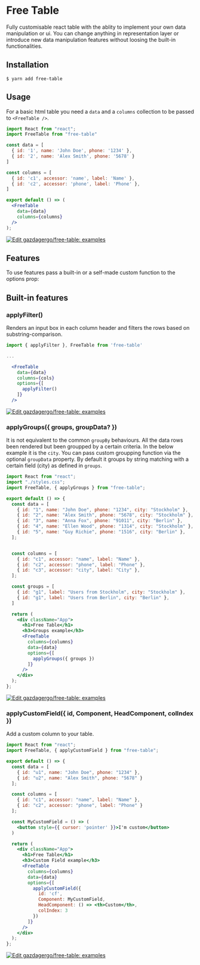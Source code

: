 # Free Table

Fully customisable react table with the ablity to implement your own data manipulation or ui. You can change anything in representation layer or introduce new data manipulation features without loosing the built-in functionalities.

## Installation

`$ yarn add free-table`

## Usage

For a basic html table you need a `data` and a `columns` collection to be passed to `<FreeTable />`.

```jsx
import React from "react";
import FreeTable from "free-table"

const data = [
  { id: '1', name: 'John Doe', phone: '1234' },
  { id: '2', name: 'Alex Smith', phone: '5678' }
]

const columns = [
  { id: 'c1', accessor: 'name', label: 'Name' },
  { id: 'c2', accessor: 'phone', label: 'Phone' },
]

export default () => (
  <FreeTable
    data={data}
    columns={columns}
  />
);
```

[![Edit gazdagergo/free-table: examples](https://codesandbox.io/static/img/play-codesandbox.svg)](https://codesandbox.io/s/github/gazdagergo/free-table/tree/master/examples?initialpath=%2Fbasic&module=%2Fsrc%2FBasic.js)


## Features

To use features pass a built-in or a self-made custom function to the options prop:

## Built-in features

### applyFilter()

Renders an input box in each column header and filters the rows based on substring-comparison.

```jsx
import { applyFilter }, FreeTable from 'free-table'

...

  <FreeTable
    data={data}
    columns={cols}
    options={[
      applyFilter()
    ]}
  />
```
[![Edit gazdagergo/free-table: examples](https://codesandbox.io/static/img/play-codesandbox.svg)](https://codesandbox.io/s/github/gazdagergo/free-table/tree/master/examples?initialpath=%2Ffilter&module=%2Fsrc%2FFilter.js)


### applyGroups({ groups, groupData? })

It is not equivalent to the common `groupBy` behaviours. All the data rows been rendered but been groupped by a certain criteria. In the below example it is the `city`.
You can pass custom groupping function via the optional `groupData` property. By default it groups by string matching with a certain field (city) as defined in `groups`.

```jsx
import React from "react";
import "./styles.css";
import FreeTable, { applyGroups } from "free-table";

export default () => {
  const data = [
    { id: "1", name: "John Doe", phone: "1234", city: "Stockholm" },
    { id: "2", name: "Alex Smith", phone: "5678", city: "Stockholm" },
    { id: "3", name: "Anna Fox", phone: "91011", city: "Berlin" },
    { id: "4", name: "Ellen Wood", phone: "1314", city: "Stockholm" },
    { id: "5", name: "Guy Richie", phone: "1516", city: "Berlin" },
  ];


  const columns = [
    { id: "c1", accessor: "name", label: "Name" },
    { id: "c2", accessor: "phone", label: "Phone" },
    { id: "c3", accessor: "city", label: "City" },
  ];

  const groups = [
    { id: "g1", label: "Users from Stockholm", city: "Stockholm" },
    { id: "g1", label: "Users from Berlin", city: "Berlin" },
  ]

  return (
    <div className="App">
      <h1>Free Table</h1>
      <h3>Groups example</h3>
      <FreeTable
        columns={columns}
        data={data}
        options={[
          applyGroups({ groups })
        ]}
      />
    </div>
  );
};
```

[![Edit gazdagergo/free-table: examples](https://codesandbox.io/static/img/play-codesandbox.svg)](https://codesandbox.io/s/github/gazdagergo/free-table/tree/master/examples?initialpath=%2Fgroups&module=%2Fsrc%2FGroups.js)


### applyCustomField({ id, Component, HeadComponent, colIndex })

Add a custom column to your table.

```jsx
import React from "react";
import FreeTable, { applyCustomField } from "free-table";

export default () => {
  const data = [
    { id: "u1", name: "John Doe", phone: "1234" },
    { id: "u2", name: "Alex Smith", phone: "5678" }
  ];

  const columns = [
    { id: "c1", accessor: "name", label: "Name" },
    { id: "c2", accessor: "phone", label: "Phone" }
  ];

  const MyCustomField = () => (
    <button style={{ cursor: 'pointer' }}>I'm custom</button>
  )

  return (
    <div className="App">
      <h1>Free Table</h1>
      <h3>Custom Field example</h3>
      <FreeTable
        columns={columns}
        data={data}
        options={[
          applyCustomField({
            id: 'cf',
            Component: MyCustomField,
            HeadComponent: () => <th>Custom</th>,
            colIndex: 3
          })
        ]}
      />
    </div>
  );
};
```

[![Edit gazdagergo/free-table: examples](https://codesandbox.io/static/img/play-codesandbox.svg)](https://codesandbox.io/s/github/gazdagergo/free-table/tree/master/examples?initialpath=%2Fcustom-field&module=%2Fsrc%2FCustomField.js)